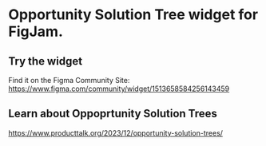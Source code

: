 # Opportunity Solution Tree widget for FigJam.

## Try the widget
Find it on the Figma Community Site: https://www.figma.com/community/widget/1513658584256143459

## Learn about Oppoprtunity Solution Trees
https://www.producttalk.org/2023/12/opportunity-solution-trees/